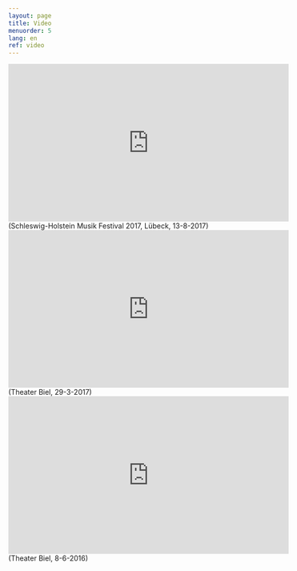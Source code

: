 ```yaml
---
layout: page
title: Video
menuorder: 5
lang: en
ref: video
---
```

<iframe width="560" height="315" src="https://www.youtube.com/embed/HYdotXVkQaI" frameborder="0" allowfullscreen></iframe>
(Schleswig-Holstein Musik Festival 2017, Lübeck, 13-8-2017)

<iframe width="560" height="315" src="https://www.youtube.com/embed/sLY3ZvDcqoQ" frameborder="0" allowfullscreen></iframe>
(Theater Biel, 29-3-2017)

<iframe width="560" height="315" src="https://www.youtube.com/embed/MGVZJWG6Lfs" frameborder="0" allowfullscreen></iframe>
(Theater Biel, 8-6-2016)
